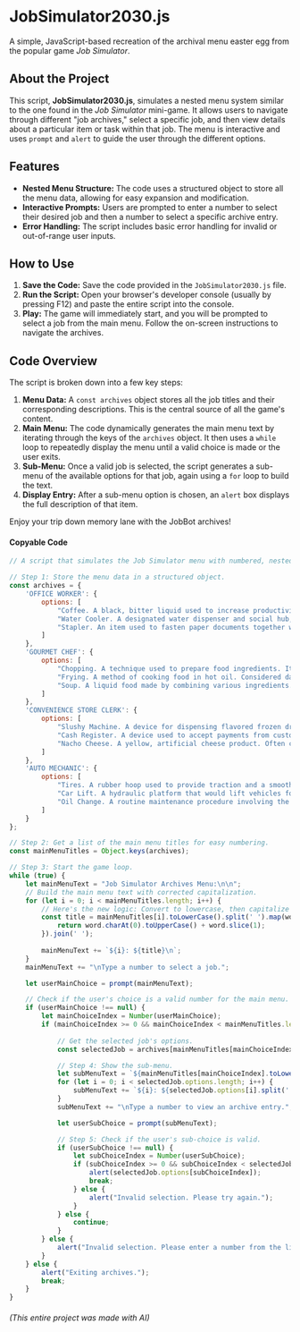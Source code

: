 # JobSimulator2030.js

A simple, JavaScript-based recreation of the archival menu easter egg from the popular game *Job Simulator*.

## About the Project

This script, **JobSimulator2030.js**, simulates a nested menu system similar to the one found in the *Job Simulator* mini-game. It allows users to navigate through different "job archives," select a specific job, and then view details about a particular item or task within that job. The menu is interactive and uses `prompt` and `alert` to guide the user through the different options.

## Features

- **Nested Menu Structure:** The code uses a structured object to store all the menu data, allowing for easy expansion and modification.
- **Interactive Prompts:** Users are prompted to enter a number to select their desired job and then a number to select a specific archive entry.
- **Error Handling:** The script includes basic error handling for invalid or out-of-range user inputs.

## How to Use

1. **Save the Code:** Save the code provided in the `JobSimulator2030.js` file.
2. **Run the Script:** Open your browser's developer console (usually by pressing F12) and paste the entire script into the console.
3. **Play:** The game will immediately start, and you will be prompted to select a job from the main menu. Follow the on-screen instructions to navigate the archives.

## Code Overview

The script is broken down into a few key steps:

1.  **Menu Data:** A `const archives` object stores all the job titles and their corresponding descriptions. This is the central source of all the game's content.
2.  **Main Menu:** The code dynamically generates the main menu text by iterating through the keys of the `archives` object. It then uses a `while` loop to repeatedly display the menu until a valid choice is made or the user exits.
3.  **Sub-Menu:** Once a valid job is selected, the script generates a sub-menu of the available options for that job, again using a `for` loop to build the text.
4.  **Display Entry:** After a sub-menu option is chosen, an `alert` box displays the full description of that item.

Enjoy your trip down memory lane with the JobBot archives!


#### Copyable Code
```JavaScript
// A script that simulates the Job Simulator menu with numbered, nested options.

// Step 1: Store the menu data in a structured object.
const archives = {
    'OFFICE WORKER': {
        options: [
            "Coffee. A black, bitter liquid used to increase productivity in outdated models.",
            "Water Cooler. A designated water dispenser and social hub, where JobBots would exchange data on their daily functions.",
            "Stapler. An item used to fasten paper documents together with small metal staples. A more advanced model could be used for firing objects at other JobBots."
        ]
    },
    'GOURMET CHEF': {
        options: [
            "Chopping. A technique used to prepare food ingredients. It involved rapidly oscillating a metal blade to sever organic matter. Was often considered fun.",
            "Frying. A method of cooking food in hot oil. Considered dangerous, but was the only way to cook potatoes to human specifications.",
            "Soup. A liquid food made by combining various ingredients. Often stored in a mug for transport and easy consumption by the JobBot."
        ]
    },
    'CONVENIENCE STORE CLERK': {
        options: [
            "Slushy Machine. A device for dispensing flavored frozen drinks. Was a frequent source of malfunction, with a JobBot often having to clean up the resulting mess.",
            "Cash Register. A device used to accept payments from customers. JobBots would spend an exorbitant amount of time attempting to scan bar codes to complete a sale.",
            "Nacho Cheese. A yellow, artificial cheese product. Often combined with heated corn chips to create a simple, but popular, food item for customers."
        ]
    },
    'AUTO MECHANIC': {
        options: [
            "Tires. A rubber hoop used to provide traction and a smooth ride for vehicles. JobBots would often spend hours trying to locate a lug nut that was dropped in the dirt.",
            "Car Lift. A hydraulic platform that would lift vehicles for maintenance. JobBots would use it to service the underside of the vehicle and would sometimes forget to lower it before a test drive.",
            "Oil Change. A routine maintenance procedure involving the removal of old oil and the addition of new oil. It was a notoriously messy task, and JobBots would often be covered in oil after its completion."
        ]
    }
};

// Step 2: Get a list of the main menu titles for easy numbering.
const mainMenuTitles = Object.keys(archives);

// Step 3: Start the game loop.
while (true) {
    let mainMenuText = "Job Simulator Archives Menu:\n\n";
    // Build the main menu text with corrected capitalization.
    for (let i = 0; i < mainMenuTitles.length; i++) {
        // Here's the new logic: Convert to lowercase, then capitalize the first letter of each word.
        const title = mainMenuTitles[i].toLowerCase().split(' ').map(word => {
            return word.charAt(0).toUpperCase() + word.slice(1);
        }).join(' ');
        
        mainMenuText += `${i}: ${title}\n`;
    }
    mainMenuText += "\nType a number to select a job.";

    let userMainChoice = prompt(mainMenuText);

    // Check if the user's choice is a valid number for the main menu.
    if (userMainChoice !== null) {
        let mainChoiceIndex = Number(userMainChoice);
        if (mainChoiceIndex >= 0 && mainChoiceIndex < mainMenuTitles.length) {
            
            // Get the selected job's options.
            const selectedJob = archives[mainMenuTitles[mainChoiceIndex]];

            // Step 4: Show the sub-menu.
            let subMenuText = `${mainMenuTitles[mainChoiceIndex].toLowerCase().split(' ').map(word => word.charAt(0).toUpperCase() + word.slice(1)).join(' ')} Archives:\n\n`;
            for (let i = 0; i < selectedJob.options.length; i++) {
                subMenuText += `${i}: ${selectedJob.options[i].split('.')[0]}\n`;
            }
            subMenuText += "\nType a number to view an archive entry.";

            let userSubChoice = prompt(subMenuText);

            // Step 5: Check if the user's sub-choice is valid.
            if (userSubChoice !== null) {
                let subChoiceIndex = Number(userSubChoice);
                if (subChoiceIndex >= 0 && subChoiceIndex < selectedJob.options.length) {
                    alert(selectedJob.options[subChoiceIndex]);
                    break;
                } else {
                    alert("Invalid selection. Please try again.");
                }
            } else {
                continue;
            }
        } else {
            alert("Invalid selection. Please enter a number from the list.");
        }
    } else {
        alert("Exiting archives.");
        break;
    }
}
```
###### (This entire project was made with AI)
